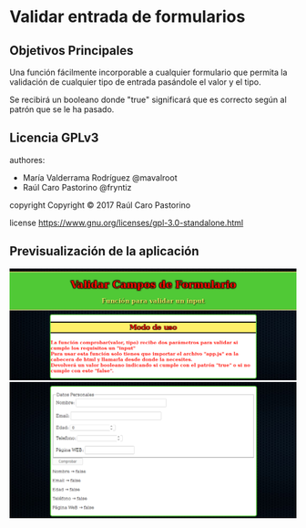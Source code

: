 # Validar entrada de formularios

## Objetivos Principales
Una función fácilmente incorporable a cualquier formulario que permita la validación de cualquier tipo de entrada pasándole el valor y el tipo.

Se recibirá un booleano donde "true" significará que es correcto según al patrón que se le ha pasado.

## Licencia GPLv3
authores:
- María Valderrama Rodríguez @mavalroot
- Raúl Caro Pastorino @fryntiz

copyright Copyright © 2017 Raúl Caro Pastorino

license https://www.gnu.org/licenses/gpl-3.0-standalone.html

## Previsualización de la aplicación
![Previsualizar Aplicación](preview.png)
![Previsualizar Aplicación 1](preview1.png)
